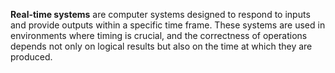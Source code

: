 **Real-time systems** are computer systems designed to respond to inputs and provide outputs within a specific time frame. These systems are used in environments where timing is crucial, and the correctness of operations depends not only on logical results but also on the time at which they are produced.